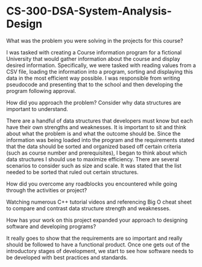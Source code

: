 # CS-300-DSA-System-Analysis-Design

What was the problem you were solving in the projects for this course?

I was tasked with creating a Course information program for a fictional University that would gather information about the course and display desired information. Specifically, we were tasked with reading values from a CSV file, loading the information into a program, sorting and displaying this data in the most efficient way possible.  I was responsible from writing pseudocode and presenting that to the school and then developing the program following approval.  

How did you approach the problem? Consider why data structures are important to understand.

There are a handful of data structures that developers must know but each have their own strengths and weaknesses.  It is important to sit and think about what the problem is and what the outcome should be. Since the information was being loaded into the program and the requirements stated that the data should be sorted and organized based off certain criteria (such as course number and prerequisites), I began to think about which data structures I should use to maximize efficiency.  There are several scenarios to consider such as size and scale.  It was stated that the list needed to be sorted that ruled out certain structures.

How did you overcome any roadblocks you encountered while going through the activities or project?

Watching numerous C++ tutorial videos and referencing Big O cheat sheet to compare and contrast data structure strength and weaknesses.  

How has your work on this project expanded your approach to designing software and developing programs?

It really goes to show that the requirements are so important and really should be followed to have a functional product.  Once one gets out of the introductory stages of development, we start to see how software needs to be developed with best practices and standards.
